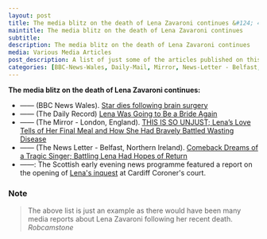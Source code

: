 ```yaml
---
layout: post
title: The media blitz on the death of Lena Zavaroni continues &#124; 4 October 1999
maintitle: The media blitz on the death of Lena Zavaroni continues
subtitle: 
description: The media blitz on the death of Lena Zavaroni continues
media: Various Media Articles
post_description: A list of just some of the articles published on this day.
categories: [BBC-News-Wales, Daily-Mail, Mirror, News-Letter - Belfast, London, Northern-Ireland, OnThisDay4October]
---
```


**The media blitz on the death of Lena Zavaroni continues:**
   * —— (BBC News Wales). [Star dies following brain surgery](http://news.bbc.co.uk/1/hi/wales/463655.stm)
   * —— (The Daily Record) [Lena Was Going to Be a Bride Again](/1999-10-04-the-daily-record)
   * —— (The Mirror - London, England). [THIS IS SO UNJUST; Lena’s Love Tells of Her Final Meal and How She Had Bravely Battled Wasting Disease](/1999-10-04-the-mirror)
   * —— (The News Letter - Belfast, Northern Ireland). [Comeback Dreams of a Tragic Singer; Battling Lena Had Hopes of Return](/1999-10-04-The-News-Letter)
   * ——: The Scottish early evening news programme featured a report on the opening of [Lena's inquest](/1963-11-04-lena-zavaroni#inquest) at Cardiff Coroner's court.

### Note
> The above list is just an example as there would have been many media reports about Lena Zavaroni following her recent death.
<cite>Robcamstone</cite>
